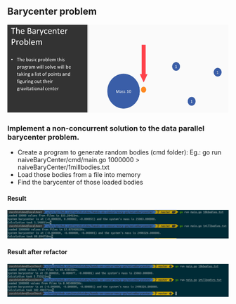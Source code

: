 ## Barycenter problem

<p>
    <img src="https://raw.githubusercontent.com/zucchinidev/hands-on-concurrency-go/master/naiveBarycenter/img/barycenter_problem.png" />
</p>

### Implement a non-concurrent solution to the data parallel barycenter problem.

* Create a program to generate random bodies (cmd folder): Eg.: go run naiveBaryCenter/cmd/main.go 1000000 > naiveBaryCenter/1millbodies.txt
* Load those bodies from a file into memory
* Find the barycenter of those loaded bodies

#### Result 

<p>
    <img src="https://raw.githubusercontent.com/zucchinidev/hands-on-concurrency-go/master/naiveBarycenter/img/result.png" />
</p>

#### Result after refactor

<p>
    <img src="https://raw.githubusercontent.com/zucchinidev/hands-on-concurrency-go/master/naiveBarycenter/img/result_2.png" />
</p>